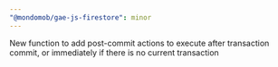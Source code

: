 ```yaml
---
"@mondomob/gae-js-firestore": minor
---
```


New function to add post-commit actions to execute after transaction commit, or immediately if there is no current transaction
